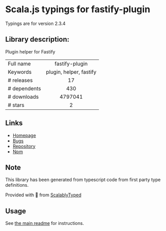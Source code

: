 
# Scala.js typings for fastify-plugin

Typings are for version 2.3.4

## Library description:
Plugin helper for Fastify

|                    |                 |
| ------------------ | :-------------: |
| Full name          | fastify-plugin |
| Keywords           | plugin, helper, fastify |
| # releases         | 17 |
| # dependents       | 430 |
| # downloads        | 4797041 |
| # stars            | 2 |

## Links
- [Homepage](https://github.com/fastify/fastify-plugin#readme)
- [Bugs](https://github.com/fastify/fastify-plugin/issues)
- [Repository](https://github.com/fastify/fastify-plugin)
- [Npm](https://www.npmjs.com/package/fastify-plugin)
    


## Note
This library has been generated from typescript code from first party type definitions.

Provided with :purple_heart: from [ScalablyTyped](https://github.com/oyvindberg/ScalablyTyped)

## Usage
See [the main readme](../../readme.md) for instructions.


